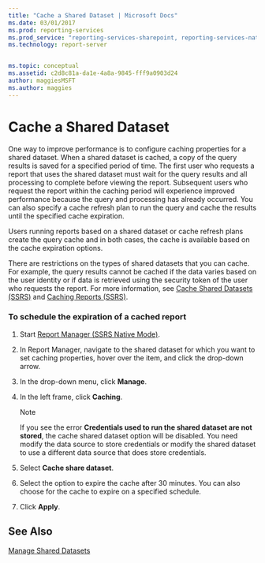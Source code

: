 ```yaml
---
title: "Cache a Shared Dataset | Microsoft Docs"
ms.date: 03/01/2017
ms.prod: reporting-services
ms.prod_service: "reporting-services-sharepoint, reporting-services-native"
ms.technology: report-server


ms.topic: conceptual
ms.assetid: c2d8c81a-da1e-4a8a-9845-fff9a0903d24
author: maggiesMSFT
ms.author: maggies
---
```

# Cache a Shared Dataset
  One way to improve performance is to configure caching properties for a shared dataset. When a shared dataset is cached, a copy of the query results is saved for a specified period of time. The first user who requests a report that uses the shared dataset must wait for the query results and all processing to complete before viewing the report. Subsequent users who request the report within the caching period will experience improved performance because the query and processing has already occurred. You can also specify a cache refresh plan to run the query and cache the results until the specified cache expiration.  
  
 Users running reports based on a shared dataset or cache refresh plans create the query cache and in both cases, the cache is available based on the cache expiration options.  
  
 There are restrictions on the types of shared datasets that you can cache. For example, the query results cannot be cached if the data varies based on the user identity or if data is retrieved using the security token of the user who requests the report. For more information, see [Cache Shared Datasets &#40;SSRS&#41;](../../reporting-services/report-server/cache-shared-datasets-ssrs.md) and [Caching Reports &#40;SSRS&#41;](../../reporting-services/report-server/caching-reports-ssrs.md).  
  
### To schedule the expiration of a cached report  
  
1.  Start [Report Manager  &#40;SSRS Native Mode&#41;](https://msdn.microsoft.com/library/80949f9d-58f5-48e3-9342-9e9bf4e57896).  
  
2.  In Report Manager, navigate to the shared dataset for which you want to set caching properties, hover over the item, and click the drop-down arrow.  
  
3.  In the drop-down menu, click **Manage**.  
  
4.  In the left frame, click **Caching**.  
  
    > [!NOTE]  
    >  If you see the error **Credentials used to run the shared dataset are not stored**, the cache shared dataset option will be disabled. You need modify the data source to store credentials or modify the shared dataset to use a different data source that does store credentials.  
  
5.  Select **Cache share dataset**.  
  
6.  Select the option to expire the cache after 30 minutes. You can also choose for the cache to expire on a specified schedule.  
  
7.  Click **Apply**.  
  
## See Also  
 [Manage Shared Datasets](../../reporting-services/report-data/manage-shared-datasets.md)  
  
  
